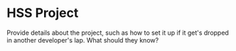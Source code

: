 # HSS Project

Provide details about the project, such as how to set it up if it get's dropped in another developer's lap.
What should they know?
